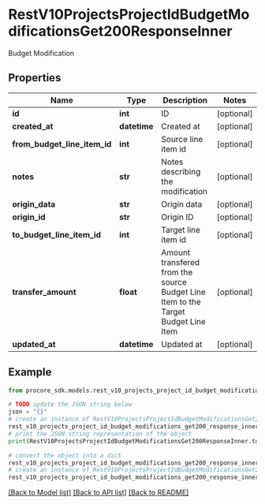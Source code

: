 # RestV10ProjectsProjectIdBudgetModificationsGet200ResponseInner

Budget Modification

## Properties

Name | Type | Description | Notes
------------ | ------------- | ------------- | -------------
**id** | **int** | ID | [optional] 
**created_at** | **datetime** | Created at | [optional] 
**from_budget_line_item_id** | **int** | Source line item id | [optional] 
**notes** | **str** | Notes describing the modification | [optional] 
**origin_data** | **str** | Origin data | [optional] 
**origin_id** | **str** | Origin ID | [optional] 
**to_budget_line_item_id** | **int** | Target line item id | [optional] 
**transfer_amount** | **float** | Amount transfered from the source Budget Line Item to the Target Budget Line Item | [optional] 
**updated_at** | **datetime** | Updated at | [optional] 

## Example

```python
from procore_sdk.models.rest_v10_projects_project_id_budget_modifications_get200_response_inner import RestV10ProjectsProjectIdBudgetModificationsGet200ResponseInner

# TODO update the JSON string below
json = "{}"
# create an instance of RestV10ProjectsProjectIdBudgetModificationsGet200ResponseInner from a JSON string
rest_v10_projects_project_id_budget_modifications_get200_response_inner_instance = RestV10ProjectsProjectIdBudgetModificationsGet200ResponseInner.from_json(json)
# print the JSON string representation of the object
print(RestV10ProjectsProjectIdBudgetModificationsGet200ResponseInner.to_json())

# convert the object into a dict
rest_v10_projects_project_id_budget_modifications_get200_response_inner_dict = rest_v10_projects_project_id_budget_modifications_get200_response_inner_instance.to_dict()
# create an instance of RestV10ProjectsProjectIdBudgetModificationsGet200ResponseInner from a dict
rest_v10_projects_project_id_budget_modifications_get200_response_inner_from_dict = RestV10ProjectsProjectIdBudgetModificationsGet200ResponseInner.from_dict(rest_v10_projects_project_id_budget_modifications_get200_response_inner_dict)
```
[[Back to Model list]](../README.md#documentation-for-models) [[Back to API list]](../README.md#documentation-for-api-endpoints) [[Back to README]](../README.md)


